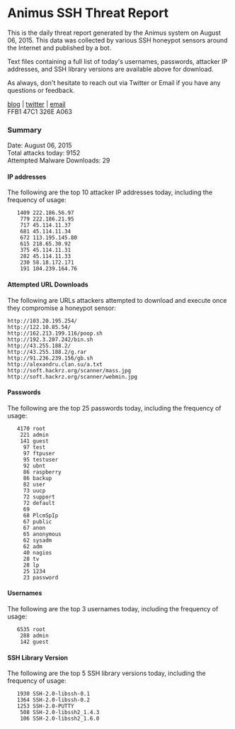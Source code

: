 # Animus SSH Threat Report

This is the daily threat report generated by the Animus system on August 06, 2015. This data was collected by various SSH honeypot sensors around the Internet and published by a bot.  

Text files containing a full list of today's usernames, passwords, attacker IP addresses, and SSH library versions are available above for download.  

As always, don't hesitate to reach out via Twitter or Email if you have any questions or feedback.  

[blog](http://morris.guru) | [twitter](https://twitter.com/andrew___morris) | [email](mailto:andrew@morris.guru)  
FFB1 47C1 326E A063  

### Summary

Date: August 06, 2015  
Total attacks today: 9152  
Attempted Malware Downloads: 29 

#### IP addresses
The following are the top 10 attacker IP addresses today, including the frequency of usage:
```
   1409 222.186.56.97
    779 222.186.21.95
    717 45.114.11.37
    681 45.114.11.34
    672 113.195.145.80
    615 218.65.30.92
    375 45.114.11.31
    282 45.114.11.33
    230 58.18.172.171
    191 104.239.164.76
```

#### Attempted URL Downloads
The following are URLs attackers attempted to download and execute once they compromise a honeypot sensor:
```
http://103.20.195.254/
http://122.10.85.54/
http://162.213.199.116/poop.sh
http://192.3.207.242/bin.sh
http://43.255.188.2/
http://43.255.188.2/g.rar
http://91.236.239.156/gb.sh
http://alexandru.clan.su/a.txt
http://soft.hackrz.org/scanner/mass.jpg
http://soft.hackrz.org/scanner/webmin.jpg
```

#### Passwords
The following are the top 25 passwords today, including the frequency of usage:
```
   4170 root
    221 admin
    141 guest
     97 test
     97 ftpuser
     95 testuser
     92 ubnt
     86 raspberry
     86 backup
     82 user
     73 uucp
     72 support
     72 default
     69 
     68 PlcmSpIp
     67 public
     67 anon
     65 anonymous
     62 sysadm
     62 adm
     40 nagios
     28 tv
     28 lp
     25 1234
     23 password
```

#### Usernames
The following are the top 3 usernames today, including the frequency of usage:
```
   6535 root
    288 admin
    142 guest
```

#### SSH Library Version
The following are the top 5 SSH library versions today, including the frequency of usage:
```
   1930 SSH-2.0-libssh-0.1
   1364 SSH-2.0-libssh-0.2
   1253 SSH-2.0-PUTTY
    508 SSH-2.0-libssh2_1.4.3
    106 SSH-2.0-libssh2_1.6.0
```
